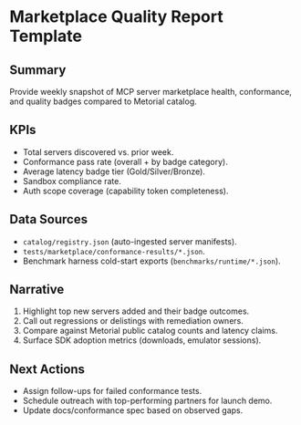 # Marketplace Quality Report Template

## Summary

Provide weekly snapshot of MCP server marketplace health, conformance, and quality badges compared to Metorial catalog.

## KPIs

- Total servers discovered vs. prior week.
- Conformance pass rate (overall + by badge category).
- Average latency badge tier (Gold/Silver/Bronze).
- Sandbox compliance rate.
- Auth scope coverage (capability token completeness).

## Data Sources

- `catalog/registry.json` (auto-ingested server manifests).
- `tests/marketplace/conformance-results/*.json`.
- Benchmark harness cold-start exports (`benchmarks/runtime/*.json`).

## Narrative

1. Highlight top new servers added and their badge outcomes.
2. Call out regressions or delistings with remediation owners.
3. Compare against Metorial public catalog counts and latency claims.
4. Surface SDK adoption metrics (downloads, emulator sessions).

## Next Actions

- Assign follow-ups for failed conformance tests.
- Schedule outreach with top-performing partners for launch demo.
- Update docs/conformance spec based on observed gaps.
